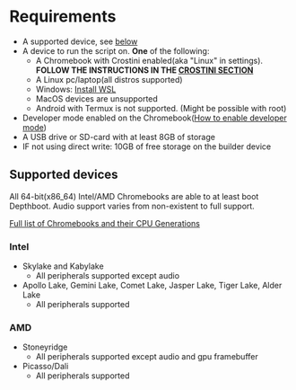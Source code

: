 # Requirements

* A supported device, see [below](#supported-devices)
* A device to run the script on. **One** of the following:
    * A Chromebook with Crostini enabled(aka "Linux" in settings). **FOLLOW THE INSTRUCTIONS IN
      THE [CROSTINI SECTION](/extra-pages/crostini.md)**
    * A Linux pc/laptop(all distros supported)
    * Windows: [Install WSL](https://ubuntu.com/tutorials/install-ubuntu-on-wsl2-on-windows-10#1-overview)
    * MacOS devices are unsupported
    * Android with Termux is not supported. (Might be possible with root)
* Developer mode enabled on the
  Chromebook([How to enable developer mode](https://www.androidauthority.com/how-to-enable-developer-mode-on-a-chromebook-906688/))
* A USB drive or SD-card with at least 8GB of storage
* IF not using direct write: 10GB of free storage on the builder device

## Supported devices

All 64-bit(x86_64) Intel/AMD Chromebooks are able to at least boot Depthboot. Audio support varies from non-existent to
full support.

[Full list of Chromebooks and their CPU Generations](https://mrchromebox.tech/#devices)

### Intel

* Skylake and Kabylake
    * All peripherals supported except audio
* Apollo Lake, Gemini Lake, Comet Lake, Jasper Lake, Tiger Lake, Alder Lake
    * All peripherals supported

### AMD

* Stoneyridge
    * All peripherals supported except audio and gpu framebuffer
* Picasso/Dali
    * All peripherals supported
